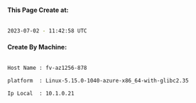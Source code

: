 
   
#### This Page Create at:

```bash

2023-07-02 - 11:42:58 UTC

```

#### Create By Machine:

```bash

Host Name : fv-az1256-878

platform  : Linux-5.15.0-1040-azure-x86_64-with-glibc2.35

Ip Local  : 10.1.0.21

```

